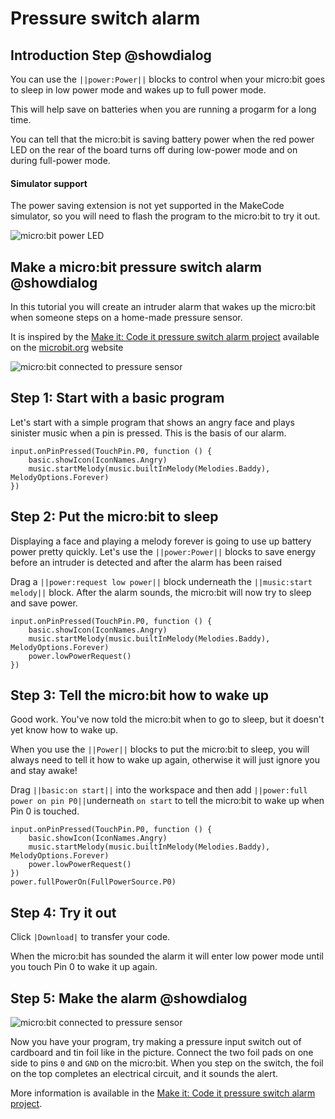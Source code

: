 # Pressure switch alarm

## Introduction Step @showdialog
You can use the ``||power:Power||`` blocks to control when your micro:bit goes to sleep in low power mode and wakes up to full power mode.

This will help save on batteries when you are running a progarm for a long time.

You can tell that the micro:bit is saving battery power when the red power LED on the rear of the board turns off during low-power mode and on during full-power mode.

#### Simulator support
The power saving extension is not yet supported in the MakeCode simulator, so you will need to flash the program to the micro:bit to try it out.

![micro:bit power LED](https://microbit-foundation.github.io/pxt-microbit-v2-power/docs/static/power-led.png)

## Make a micro:bit pressure switch alarm @showdialog

In this tutorial you will create an intruder alarm that wakes up the micro:bit when someone steps on a home-made pressure sensor.

It is inspired by the [Make it: Code it pressure switch alarm project](https://microbit.org/projects/make-it-code-it/pressure-switch-alarm/) available on the [microbit.org](https://microbit.org) website

![micro:bit connected to pressure sensor](https://cdn.sanity.io/images/ajwvhvgo/production/b7072e2101643d75cd09dd89b0dd289dbbea33cc-600x450.jpg)

## Step 1: Start with a basic program
Let's start with a simple program that shows an angry face and plays sinister music when a pin is pressed. This is the basis of our alarm.

```template
input.onPinPressed(TouchPin.P0, function () {
    basic.showIcon(IconNames.Angry)
    music.startMelody(music.builtInMelody(Melodies.Baddy), MelodyOptions.Forever)
})
```

## Step 2: Put the micro:bit to sleep
Displaying a face and playing a melody forever is going to use up battery power pretty quickly. Let's use the ``||power:Power||`` blocks to save energy before an intruder is detected and after the alarm has been raised

Drag a ``||power:request low power||`` block underneath the ``||music:start melody||`` block. After the alarm sounds, the micro:bit will now try to sleep and save power.

```blocks
input.onPinPressed(TouchPin.P0, function () {
    basic.showIcon(IconNames.Angry)
    music.startMelody(music.builtInMelody(Melodies.Baddy), MelodyOptions.Forever)
    power.lowPowerRequest()
})
```

## Step 3: Tell the micro:bit how to wake up
Good work. You've now told the micro:bit when to go to sleep, but it doesn't yet know how to wake up.

When you use the ``||Power||`` blocks to put the micro:bit to sleep, you will always need to tell it how to wake up again, otherwise it will just ignore you and stay awake!

Drag ``||basic:on start||`` into the workspace and then add  ``||power:full power on pin P0||``underneath ``on start`` to tell the micro:bit to wake up when Pin 0 is touched.

```blocks
input.onPinPressed(TouchPin.P0, function () {
    basic.showIcon(IconNames.Angry)
    music.startMelody(music.builtInMelody(Melodies.Baddy), MelodyOptions.Forever)
    power.lowPowerRequest()
})
power.fullPowerOn(FullPowerSource.P0)
```

## Step 4: Try it out
Click ``|Download|`` to transfer your code. 

When the micro:bit has sounded the alarm it will enter low power mode until you touch Pin 0 to wake it up again.

## Step 5: Make the alarm @showdialog

![micro:bit connected to pressure sensor](https://cdn.sanity.io/images/ajwvhvgo/production/b7072e2101643d75cd09dd89b0dd289dbbea33cc-600x450.jpg)

Now you have your program, try making a pressure input switch out of cardboard and tin foil like in the picture. Connect the two foil pads on one side to pins ``0`` and ``GND`` on the micro:bit. When you step on the switch, the foil on the top completes an electrical circuit, and it sounds the alert.

More information is available in the [Make it: Code it pressure switch alarm project](https://microbit.org/projects/make-it-code-it/pressure-switch-alarm/).